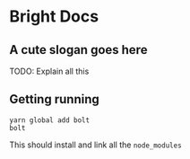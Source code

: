 # Bright Docs

## A cute slogan goes here

TODO: Explain all this

## Getting running

```
yarn global add bolt
bolt
```

This should install and link all the `node_modules`